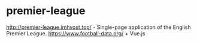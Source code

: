 # premier-league
http://premier-league.imhvost.top/ - Single-page application of the English Premier League. https://www.football-data.org/ + Vue.js
